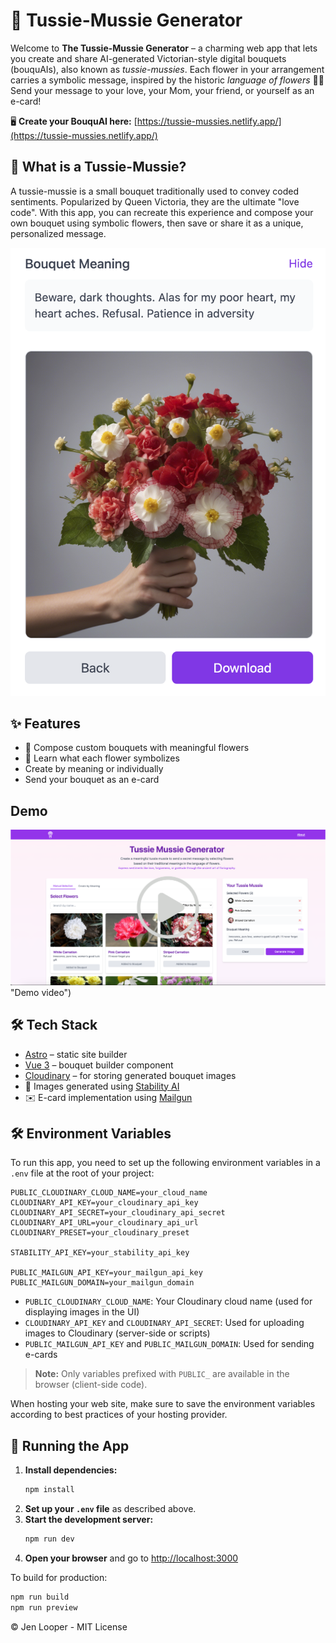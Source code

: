 # 💐 Tussie-Mussie Generator

Welcome to **The Tussie-Mussie Generator** – a charming web app that lets you create and share AI-generated Victorian-style digital bouquets (bouquAIs), also known as *tussie-mussies*. Each flower in your arrangement carries a symbolic message, inspired by the historic *language of flowers* 🌸✨ Send your message to your love, your Mom, your friend, or yourself as an e-card!

🖥️ **Create your BouquAI here:** [https://tussie-mussies.netlify.app/](https://tussie-mussies.netlify.app/)

## 🌼 What is a Tussie-Mussie?

A tussie-mussie is a small bouquet traditionally used to convey coded sentiments. Popularized by Queen Victoria, they are the ultimate "love code". With this app, you can recreate this experience and compose your own bouquet using symbolic flowers, then save or share it as a unique, personalized message.

![Preview of a digital bouquet](./bouquet-sample.png)



## ✨ Features

- 🌷 Compose custom bouquets with meaningful flowers
- 📖 Learn what each flower symbolizes
- Create by meaning or individually
- Send your bouquet as an e-card

## Demo

[![Demo video](demo.png)](https://youtu.be/L8H4SnNUeDs) "Demo video")

## 🛠 Tech Stack

- [Astro](https://astro.build/) – static site builder
- [Vue 3](https://vuejs.org/) – bouquet builder component
- [Cloudinary](https://cloudinary.com/) – for storing generated bouquet images
- 🤖 Images generated using [Stability AI](https://stability.ai/)
- ✉️ E-card implementation using [Mailgun](https://mailgun.com)

## 🛠 Environment Variables

To run this app, you need to set up the following environment variables in a `.env` file at the root of your project:

```
PUBLIC_CLOUDINARY_CLOUD_NAME=your_cloud_name
CLOUDINARY_API_KEY=your_cloudinary_api_key
CLOUDINARY_API_SECRET=your_cloudinary_api_secret
CLOUDINARY_API_URL=your_cloudinary_api_url
CLOUDINARY_PRESET=your_cloudinary_preset

STABILITY_API_KEY=your_stability_api_key

PUBLIC_MAILGUN_API_KEY=your_mailgun_api_key
PUBLIC_MAILGUN_DOMAIN=your_mailgun_domain
```

- `PUBLIC_CLOUDINARY_CLOUD_NAME`: Your Cloudinary cloud name (used for displaying images in the UI)
- `CLOUDINARY_API_KEY` and `CLOUDINARY_API_SECRET`: Used for uploading images to Cloudinary (server-side or scripts)
- `PUBLIC_MAILGUN_API_KEY` and `PUBLIC_MAILGUN_DOMAIN`: Used for sending e-cards

> **Note:** Only variables prefixed with `PUBLIC_` are available in the browser (client-side code).

When hosting your web site, make sure to save the environment variables according to best practices of your hosting provider.

## 🚀 Running the App

1. **Install dependencies:**
   ```sh
   npm install
   ```
2. **Set up your `.env` file** as described above.
3. **Start the development server:**
   ```sh
   npm run dev
   ```
4. **Open your browser** and go to [http://localhost:3000](http://localhost:3000)

To build for production:
```sh
npm run build
npm run preview
```

&copy; Jen Looper - MIT License
